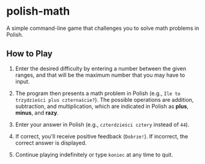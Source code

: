 # polish-math

A simple command-line game that challenges you to solve math problems in Polish.

## How to Play

1. Enter the desired difficulty by entering a number between the given ranges, and that will be the maximum number that you may have to input.

1. The program then presents a math problem in Polish (e.g., `Ile to trzydzieści plus czternaście?`). The possible operations are addition, subtraction, and multiplication, which are indicated in Polish as <b>plus</b>, <b>minus</b>, and <b>razy</b>.

1. Enter your answer in Polish (e.g., `czterdzieści cztery` instead of `44`).

1. If correct, you'll receive positive feedback (`Dobrze!`). If incorrect, the correct answer is displayed.

1. Continue playing indefinitely or type `koniec` at any time to quit.
